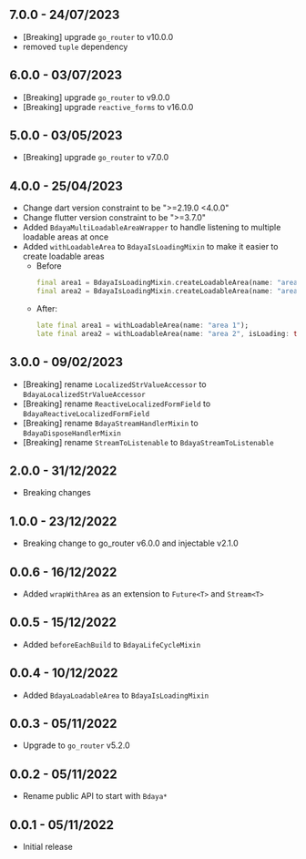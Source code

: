 ## 7.0.0 - 24/07/2023

* [Breaking] upgrade `go_router` to v10.0.0
* removed `tuple` dependency

## 6.0.0 - 03/07/2023

* [Breaking] upgrade `go_router` to v9.0.0
* [Breaking] upgrade `reactive_forms` to v16.0.0

## 5.0.0 - 03/05/2023

* [Breaking] upgrade `go_router` to v7.0.0

## 4.0.0 - 25/04/2023

* Change dart version constraint to be ">=2.19.0 <4.0.0"
* Change flutter version constraint to be ">=3.7.0"
* Added `BdayaMultiLoadableAreaWrapper` to handle listening to multiple loadable areas at once
* Added `withLoadableArea` to `BdayaIsLoadingMixin` to make it easier to create loadable areas
    * Before
        ```dart
        final area1 = BdayaIsLoadingMixin.createLoadableArea(name: "area 1");
        final area2 = BdayaIsLoadingMixin.createLoadableArea(name: "area 2", isLoading: true);
        ```
    * After:
        ```dart
        late final area1 = withLoadableArea(name: "area 1");
        late final area2 = withLoadableArea(name: "area 2", isLoading: true);
        ```

## 3.0.0 - 09/02/2023

* [Breaking] rename `LocalizedStrValueAccessor` to `BdayaLocalizedStrValueAccessor`
* [Breaking] rename `ReactiveLocalizedFormField` to `BdayaReactiveLocalizedFormField`
* [Breaking] rename `BdayaStreamHandlerMixin` to `BdayaDisposeHandlerMixin`
* [Breaking] rename `StreamToListenable` to `BdayaStreamToListenable`

## 2.0.0 - 31/12/2022

* Breaking changes

## 1.0.0 - 23/12/2022

* Breaking change to go_router v6.0.0 and injectable v2.1.0

## 0.0.6 - 16/12/2022

* Added `wrapWithArea` as an extension to `Future<T>` and `Stream<T>`

## 0.0.5 - 15/12/2022

* Added `beforeEachBuild` to `BdayaLifeCycleMixin`

## 0.0.4 - 10/12/2022

* Added `BdayaLoadableArea` to `BdayaIsLoadingMixin`

## 0.0.3 - 05/11/2022

* Upgrade to `go_router` v5.2.0

## 0.0.2 - 05/11/2022

* Rename public API to start with `Bdaya*`

## 0.0.1 - 05/11/2022

* Initial release
